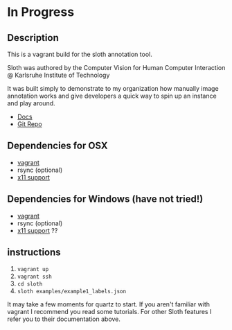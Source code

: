 # In Progress
## Description
This is a vagrant build for the sloth annotation tool. 


Sloth was authored by the Computer Vision for Human Computer Interaction @ Karlsruhe Institute of Technology


It was built simply to demonstrate to my organization how manually image annotation works and give developers a quick way to spin up an instance and play around.

* [Docs](http://sloth.readthedocs.io/en/latest/)
* [Git Repo](https://github.com/cvhciKIT/sloth)

## Dependencies for OSX
* [vagrant](https://www.vagrantup.com/)
* rsync (optional)
* [x11 support](https://www.xquartz.org/)

## Dependencies for Windows (have not tried!)
* [vagrant](https://www.vagrantup.com/)
* rsync (optional)
* [x11 support](http://x.cygwin.com/) ??

## instructions
1. `vagrant up`
2. `vagrant ssh`
3. `cd sloth`
4. `sloth examples/example1_labels.json`

It may take a few moments for quartz to start. If you aren't familiar with vagrant I recommend you read some tutorials. For other Sloth features I refer you to their documentation above.
